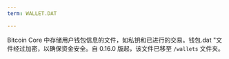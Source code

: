 ```yaml
---
term: WALLET.DAT

---
```

Bitcoin Core 中存储用户钱包信息的文件，如私钥和已进行的交易。钱包.dat "文件经过加密，以确保资金安全。自 0.16.0 版起，该文件已移至 `/wallets` 文件夹。